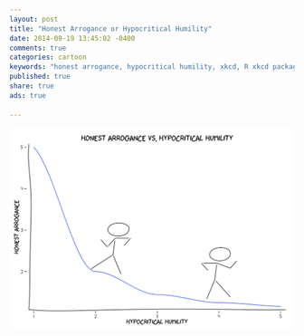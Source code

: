 ```yaml
---
layout: post
title: "Honest Arrogance or Hypocritical Humility"
date: 2014-09-19 13:45:02 -0400
comments: true
categories: cartoon
keywords: "honest arrogance, hypocritical humility, xkcd, R xkcd package"
published: true
share: true
ads: true

---
```

![](/images/xkcd-honesty-vs-humility.png)
